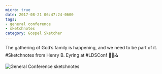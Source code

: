 ```yaml
---
micro: true
date: 2017-08-21 06:47:24-0600
tags:
- general conference
- sketchnotes
category: Gospel Sketcher
---
```


The gathering of God’s family is happening, and we need to be part of it. #Sketchnotes from Henry B. Eyring at #LDSConf ✍🏼⛪️

<img src="https://gospelsketcher.org/uploads/2018/ed399730aa.jpg" alt="General Conference sketchnotes" />
